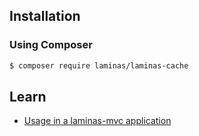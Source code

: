 <!-- markdownlint-disable -->
## Installation

### Using Composer

```bash
$ composer require laminas/laminas-cache
```

## Learn

<ul class="list-group list-group-flush">
    <li class="list-group-item">
        <a href="/laminas-cache/v3/application-integration/usage-in-a-laminas-mvc-application/">Usage in a laminas-mvc application</a>
    </li>
</ul>
<!-- markdownlint-enable -->
